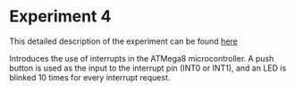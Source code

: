 # Experiment 4

This detailed description of the experiment can be found [here][pdf]

Introduces the use of interrupts in the ATMega8 microcontroller. A push button is used as the input to the interrupt pin (INT0 or INT1), and an LED is blinked 10 times for every interrupt request.

[pdf]:https://drive.google.com/open?id=1VKxYIoGweVZ8yg-qoMSYbdKRYejFDftW
